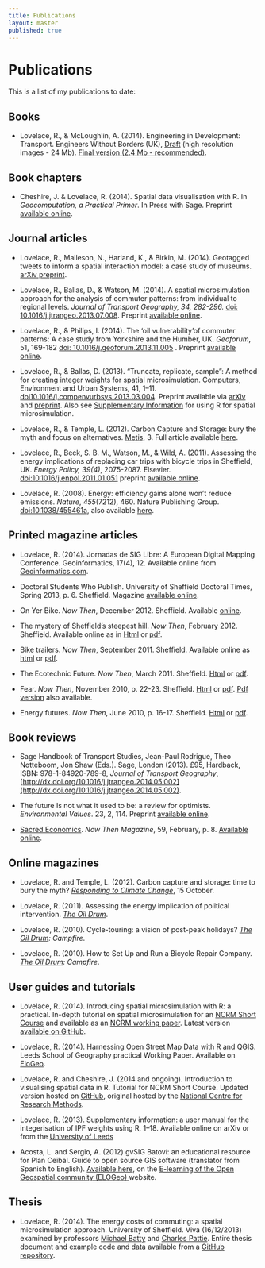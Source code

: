 ```yaml
---
title: Publications
layout: master
published: true
---
```


# Publications

This is a list of my publications to date:

## Books

- Lovelace, R., & McLoughlin, A. (2014). Engineering in Development: Transport. Engineers Without Borders (UK), [Draft](http://eprints.whiterose.ac.uk/77557/) (high resolution images - 24 Mb). [Final version (2.4 Mb - recommended)](http://robinlovelace.net/publications/eind-transport-mcloughlin-lovelace-2014-final.pdf).

## Book chapters

- Cheshire, J. & Lovelace, R. (2014).  Spatial data visualisation with R. In *Geocomputation, a Practical Primer*. In Press with Sage. Preprint [available online](https://github.com/geocomPP/sdv/raw/master/chapter.pdf).


## Journal articles

<!-- Lovelace, R. (under review). How to ‘make cycling soar’: A geographical exploration of the factors associated with changes in bicycle commuting in England between 2001 and 2011. *Journal of Transport and Health*.-->

<!-- Uttley, J and Lovelace, R (under review) Cycling promotion schemes and long-term behavioural change: A case study from the University of Sheffield. *Case Studies on Transport Policy*.-->

- Lovelace, R., Malleson, N., Harland, K., & Birkin, M. (2014). Geotagged tweets to inform a spatial interaction model: a case study of museums. [arXiv preprint](http://arxiv.org/abs/1403.5118).

- Lovelace, R., Ballas, D., & Watson, M. (2014). A spatial microsimulation approach for the analysis of commuter patterns: from individual to regional levels. *Journal of Transport Geography, 34, 282-296.* [doi: 10.1016/j.jtrangeo.2013.07.008](http://dx.doi.org/10.1016/j.jtrangeo.2013.07.008). Preprint [available online](http://www.personal.leeds.ac.uk/~georl/papers/smsim-4-transport.pdf).

- Lovelace, R., & Philips, I. (2014). The ‘oil vulnerability’of commuter patterns: A case study from Yorkshire and the Humber, UK. *Geoforum*, 51, 169-182 [doi: 10.1016/j.geoforum.2013.11.005](http://dx.doi.org/10.1016/j.geoforum.2013.11.005) . Preprint [available online](http://eprints.whiterose.ac.uk/77115/).

- Lovelace, R., & Ballas, D. (2013). “Truncate, replicate, sample”: A method for creating integer weights for spatial microsimulation. Computers, Environment and Urban Systems, 41, 1–11. [doi10.1016/j.compenvurbsys.2013.03.004](http://dx.doi.org/10.1016/j.compenvurbsys.2013.03.004). Preprint available via [arXiv](http://arxiv.org/abs/1303.5228) and 
[preprint](http://www.personal.leeds.ac.uk/~georl/papers/truncate-replicate-sample-preprint.pdf). Also see 
[Supplementary Information](https://dl.dropboxusercontent.com/u/15008199/Ints/supplement-3.pdf) for using R for spatial microsimulation.

- Lovelace, R., & Temple, L. (2012). Carbon Capture and Storage: bury the myth and focus on alternatives. [Metis](http://www.ippr.org/publication/55/9674/metis-volume-3), 3. Full article available [here](http://www.personal.leeds.ac.uk/~georl/papers/CCS-myth-IPPR.pdf).

- Lovelace, R., Beck, S. B. M., Watson, M., & Wild, A. (2011).
Assessing the energy implications of replacing car trips with bicycle 
trips in Sheffield, UK. *Energy Policy, 39(4)*, 2075-2087. Elsevier. [doi:10.1016/j.enpol.2011.01.051](http://doi.org/10.1016/j.enpol.2011.01.051) preprint [available online](http://www.personal.leeds.ac.uk/~georl/papers/modal-shift-preprint.pdf).

- Lovelace, R. (2008). Energy: efficiency gains alone won’t reduce emissions. 
<em>Nature</em>, <em>455</em>(7212), 460. Nature Publishing Group. [doi:10.1038/455461a](http://doi.org/10.1038/455461a), also available <a href="http://www.personal.leeds.ac.uk/~georl/papers/Lovelace%20-%202008%20-%20Energy%20efficiency%20gains%20alone%20won%27t%20reduce%20emissions.pdf">here</a>.

## Printed magazine articles

- Lovelace, R. (2014). Jornadas de SIG Libre: A European Digital Mapping Conference. Geoinformatics, 17(4), 12. Available online from [Geoinformatics.com](http://fluidbook.geoinformatics.com/GEO-Informatics_4_2014/#/12/).

<!--TODO: add link2 preprint-->

- Doctoral Students Who Publish. University of Sheffield Doctoral Times, Spring 2013, p. 6. Sheffield. Magazine [available online](http://www.sheffield.ac.uk/polopoly_fs/1.271737!/file/DoctoralTimes-Spring2013.pdf).

- On Yer Bike. *Now Then*, December 2012. Sheffield. Available [online](http://nowthenmagazine.com/issue-57/on-yer-bike/).

- The mystery of Sheffield’s steepest hill. _Now Then_, February 2012. Sheffield. Available online as in [Html](http://nowthenmagazine.com/issue-47/hills/) or [pdf](http://www.personal.leeds.ac.uk/~georl/papers/steepest-hill-draft-5-rl.pdf).

- Bike trailers. *Now Then*, September 2011. Sheffield. Available online as [html](http://nowthenmagazine.com/issue-42/bike-trailers/) or [pdf](http://www.personal.leeds.ac.uk/~georl/papers/Trailer12-accepted.pdf).

- The Ecotechnic Future. <em>Now Then</em>, March 2011. Sheffield. <a href="http://nowthenmagazine.com/issue-37/the-ecotechnic-future/">Html</a> or <a href="http://ubuntuone.com/p/1FBU/">pdf</a>.

- Fear. <em>Now Then</em>, November 2010, p. 22-23. Sheffield. <a href="http://nowthenmagazine.com/issue-33/fear/">Html</a> or <a href="http://www.personal.leeds.ac.uk/Ecotechnic-NT-37.pdf">pdf</a>. [Pdf version](http://eprints.whiterose.ac.uk/77321/13/lovelacecycle-touring.pdf) also available.

- Energy futures. <em>Now Then</em>, June 2010, p. 16-17. Sheffield. <a href="http://www.personal.leeds.ac.uk/~georl/papers/Energy_futures.pdf">Html</a> or [pdf](http://nowthenmagazine.com/wp-content/themes/nowthen/backissues/nt27_jun10.pdf).

## Book reviews

- Sage Handbook of Transport Studies, Jean-Paul Rodrigue, Theo Notteboom, Jon Shaw (Eds.). Sage, London (2013). £95, Hardback, ISBN: 978-1-84920-789-8, *Journal of Transport Geography*, [http://dx.doi.org/10.1016/j.jtrangeo.2014.05.002](http://dx.doi.org/10.1016/j.jtrangeo.2014.05.002).

- The future Is not what it used to be: a review for optimists. *Environmental Values*. 23, 2, 114. Preprint [available online](http://eprints.whiterose.ac.uk/77320/).

- [Sacred Economics](http://sacred-economics.com/). *Now Then Magazine*, 59, February, p. 8. [Available online](http://nowthenmagazine.com/issue-59/sacred-economics/).

## Online magazines

- Lovelace, R. and Temple, L. (2012). Carbon capture and storage: time to bury the myth? [*Responding to Climate Change*](http://www.rtcc.org/2012/10/02/carbon-capture-and-storage-time-to-bury-the-myth/), 15 October. 

- Lovelace, R. (2011). Assessing the energy implication of political intervention. <em><a href="http://www.theoildrum.com/node/7798#more">The Oil Drum</a></em>.

- Lovelace, R. (2010). Cycle-touring: a vision of post-peak holidays? <em><a href="http://campfire.theoildrum.com/node/6396">The Oil Drum</a>: Campfire</em>. 

- Lovelace, R. (2010). How to Set Up and Run a Bicycle Repair Company. <em><a href="http://campfire.theoildrum.com/node/5976">The Oil Drum</a>: Campfire</em>.

## User guides and tutorials

- Lovelace, R. (2014). Introducing spatial microsimulation with R: a practical. In-depth tutorial on spatial microsimulation for an [NCRM Short Course](http://www.ncrm.ac.uk/training/show.php?article=4786) and available as an [NCRM working paper](http://eprints.ncrm.ac.uk/3348/). Latest version [available on GitHub](https://github.com/Robinlovelace/smsim-course/raw/master/handout.pdf).

- Lovelace, R. (2014). Harnessing Open Street Map Data with R and QGIS. Leeds School of Geography practical Working Paper. Available on [EloGeo](http://elogeo.nottingham.ac.uk/xmlui/browse?value=Lovelace%2C+Robin&type=author).

- Lovelace, R. and Cheshire, J. (2014 and ongoing). Introduction to visualising spatial data in R. Tutorial for NCRM Short Course. Updated version hosted on [GitHub](https://github.com/Robinlovelace/Creating-maps-in-R), original hosted by the [National Centre for Research Methods](http://eprints.ncrm.ac.uk/3295/).

- Lovelace, R. (2013). Supplementary information: a user manual for the integerisation of IPF weights using R, 1–18. Available online on arXiv or from the [University of Leeds](http://www.personal.leeds.ac.uk/~georl/papers/supplement-3.pdf)

-  Acosta, L. and Sergio, A. (2012) gvSIG Batoví: an educational resource for Plan Ceibal. Guide to open source GIS software (translator from Spanish to English). [Available here](http://elogeo.nottingham.ac.uk/xmlui/handle/url/149), on the [E-learning of the Open Geospatial community (ELOGeo) ](http://elogeo.nottingham.ac.uk/xmlui/)website.

## Thesis

- Lovelace, R. (2014). The energy costs of commuting: a spatial microsimulation approach. University of Sheffield. Viva (16/12/2013) examined by professors [Michael Batty](http://www.ucl.ac.uk/bartlett/people/?school=casa&upi=JMBAT23) and [Charles Pattie](http://www.sheffield.ac.uk/geography/staff/pattie_charles). Entire thesis document and example code and data available from a [GitHub repository](https://github.com/robinlovelace/thesis-reproducible).
